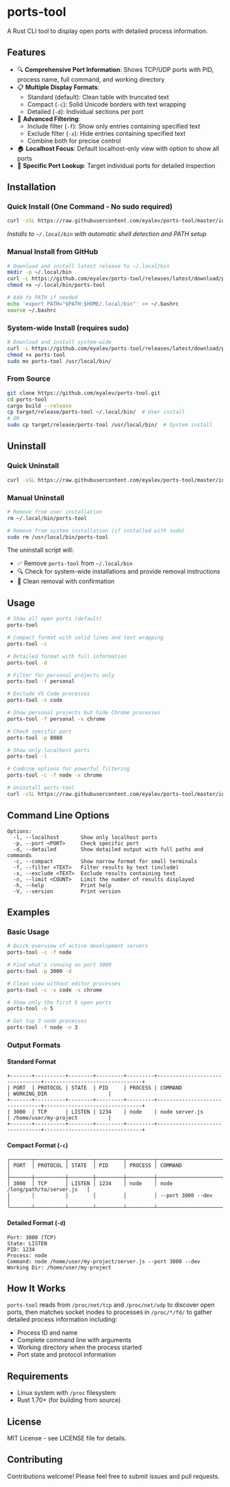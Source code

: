 # ports-tool

A Rust CLI tool to display open ports with detailed process information.

## Features

- 🔍 **Comprehensive Port Information**: Shows TCP/UDP ports with PID, process name, full command, and working directory
- 📋 **Multiple Display Formats**: 
  - Standard (default): Clean table with truncated text
  - Compact (`-c`): Solid Unicode borders with text wrapping
  - Detailed (`-d`): Individual sections per port
- 🎯 **Advanced Filtering**:
  - Include filter (`-f`): Show only entries containing specified text
  - Exclude filter (`-x`): Hide entries containing specified text
  - Combine both for precise control
- 🏠 **Localhost Focus**: Default localhost-only view with option to show all ports
- 🎯 **Specific Port Lookup**: Target individual ports for detailed inspection

## Installation

### Quick Install (One Command - No sudo required)
```bash
curl -sSL https://raw.githubusercontent.com/eyalev/ports-tool/master/install.sh | bash
```
*Installs to `~/.local/bin` with automatic shell detection and PATH setup*

### Manual Install from GitHub
```bash
# Download and install latest release to ~/.local/bin
mkdir -p ~/.local/bin
curl -L https://github.com/eyalev/ports-tool/releases/latest/download/ports-tool -o ~/.local/bin/ports-tool
chmod +x ~/.local/bin/ports-tool

# Add to PATH if needed
echo 'export PATH="$PATH:$HOME/.local/bin"' >> ~/.bashrc
source ~/.bashrc
```

### System-wide Install (requires sudo)
```bash
# Download and install system-wide
curl -L https://github.com/eyalev/ports-tool/releases/latest/download/ports-tool -o ports-tool
chmod +x ports-tool
sudo mv ports-tool /usr/local/bin/
```

### From Source
```bash
git clone https://github.com/eyalev/ports-tool.git
cd ports-tool
cargo build --release
cp target/release/ports-tool ~/.local/bin/  # User install
# OR
sudo cp target/release/ports-tool /usr/local/bin/  # System install
```

## Uninstall

### Quick Uninstall
```bash
curl -sSL https://raw.githubusercontent.com/eyalev/ports-tool/master/install.sh | bash -s uninstall
```

### Manual Uninstall
```bash
# Remove from user installation
rm ~/.local/bin/ports-tool

# Remove from system installation (if installed with sudo)
sudo rm /usr/local/bin/ports-tool
```

The uninstall script will:
- ✅ Remove `ports-tool` from `~/.local/bin`
- 🔍 Check for system-wide installations and provide removal instructions
- 🧹 Clean removal with confirmation

## Usage

```bash
# Show all open ports (default)
ports-tool

# Compact format with solid lines and text wrapping
ports-tool -c

# Detailed format with full information
ports-tool -d

# Filter for personal projects only
ports-tool -f personal

# Exclude VS Code processes
ports-tool -x code

# Show personal projects but hide Chrome processes
ports-tool -f personal -x chrome

# Check specific port
ports-tool -p 8080

# Show only localhost ports  
ports-tool -l

# Combine options for powerful filtering
ports-tool -c -f node -x chrome

# Uninstall ports-tool
curl -sSL https://raw.githubusercontent.com/eyalev/ports-tool/master/install.sh | bash -s uninstall
```

## Command Line Options

```
Options:
  -l, --localhost       Show only localhost ports  
  -p, --port <PORT>     Check specific port
  -d, --detailed        Show detailed output with full paths and commands
  -c, --compact         Show narrow format for small terminals
  -f, --filter <TEXT>   Filter results by text (include)
  -x, --exclude <TEXT>  Exclude results containing text
  -n, --limit <COUNT>   Limit the number of results displayed
  -h, --help            Print help
  -V, --version         Print version
```

## Examples

### Basic Usage
```bash
# Quick overview of active development servers
ports-tool -c -f node

# Find what's running on port 3000
ports-tool -p 3000 -d

# Clean view without editor processes
ports-tool -c -x code -x chrome

# Show only the first 5 open ports
ports-tool -n 5

# Get top 3 node processes
ports-tool -f node -n 3
```

### Output Formats

#### Standard Format
```
+-------+----------+--------+---------+---------+--------------------------------+--------------------------------+
| PORT  | PROTOCOL | STATE  | PID     | PROCESS | COMMAND                        | WORKING_DIR                    |
+-------+----------+--------+---------+---------+--------------------------------+--------------------------------+
| 3000  | TCP      | LISTEN | 1234    | node    | node server.js                 | /home/user/my-project          |
+-------+----------+--------+---------+---------+--------------------------------+--------------------------------+
```

#### Compact Format (`-c`)
```
┌───────┬──────────┬────────┬─────────┬─────────┬────────────────────────────────┐
│ PORT  │ PROTOCOL │ STATE  │ PID     │ PROCESS │ COMMAND                        │
├───────┼──────────┼────────┼─────────┼─────────┼────────────────────────────────┤
│ 3000  │ TCP      │ LISTEN │ 1234    │ node    │ node /long/path/to/server.js   │
│       │          │        │         │         │ --port 3000 --dev             │
└───────┴──────────┴────────┴─────────┴─────────┴────────────────────────────────┘
```

#### Detailed Format (`-d`)
```
Port: 3000 (TCP)
State: LISTEN
PID: 1234
Process: node
Command: node /home/user/my-project/server.js --port 3000 --dev
Working Dir: /home/user/my-project
```

## How It Works

`ports-tool` reads from `/proc/net/tcp` and `/proc/net/udp` to discover open ports, then matches socket inodes to processes in `/proc/*/fd/` to gather detailed process information including:

- Process ID and name
- Complete command line with arguments
- Working directory when the process started
- Port state and protocol information

## Requirements

- Linux system with `/proc` filesystem
- Rust 1.70+ (for building from source)

## License

MIT License - see LICENSE file for details.

## Contributing

Contributions welcome! Please feel free to submit issues and pull requests.